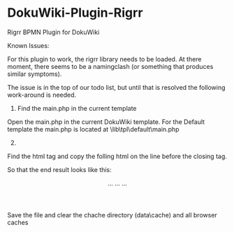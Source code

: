 DokuWiki-Plugin-Rigrr
=====================

Rigrr BPMN Plugin for DokuWiki



Known Issues:

For this plugin to work, the rigrr library needs to be loaded. At there moment, there seems to be a namingclash (or something that produces similar symptoms).

The issue is in the top of our todo list, but until that is resolved the following work-around is needed.

1) Find the main.php in the current template

Open the main.php in the current DokuWiki template. For the Default template the main.php is located at \lib\tpl\default\main.php

2) 

Find the </header> html tag and copy the folling html on the line before the closing tag. 

  <script src="/lib/plugins/rigrr/rigrrlibrary/rigrrlibrary.nocache.js" ></script>

So that the end result looks like this:

<header>
  ...
  ...
  ...
  <script src="/lib/plugins/rigrr/rigrrlibrary/rigrrlibrary.nocache.js" ></script>
</header>

Save the file and clear the chache directory (data\cache) and all browser caches 

